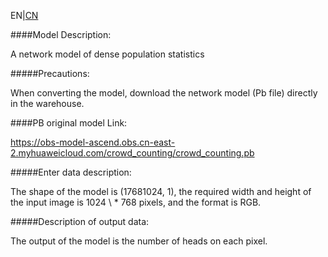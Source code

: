 EN|[CN](Readme_cn.md)

####Model Description:

A network model of dense population statistics


#####Precautions:

When converting the model, download the network model (Pb file) directly in the warehouse.

####PB original model Link:

https://obs-model-ascend.obs.cn-east-2.myhuaweicloud.com/crowd_counting/crowd_counting.pb


#####Enter data description:

The shape of the model is (17681024, 1), the required width and height of the input image is 1024 \ * 768 pixels, and the format is RGB.


#####Description of output data:

The output of the model is the number of heads on each pixel.